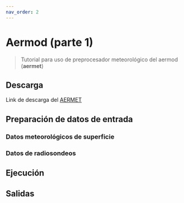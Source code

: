 ```yaml
---
nav_order: 2
---
```

# Aermod (parte 1)

> Tutorial para uso de preprocesador meteorológico del aermod (**aermet**)

## Descarga

Link de descarga del [AERMET](https://gaftp.epa.gov/Air/aqmg/SCRAM/models/met/aermet/aermet_source.zip)

## Preparación de datos de entrada

### Datos meteorológicos de superficie

### Datos de radiosondeos


## Ejecución


## Salidas


